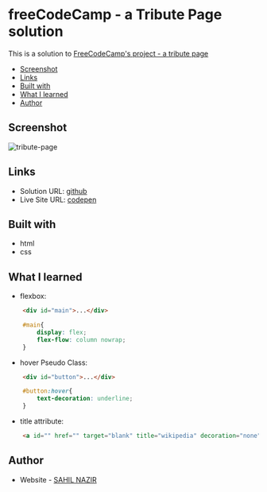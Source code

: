 # freeCodeCamp - a Tribute Page solution
This is a solution to [FreeCodeCamp's project - a tribute page](https://www.freecodecamp.org/learn/responsive-web-design/responsive-web-design-projects/build-a-tribute-page)


- [Screenshot](#screenshot)
- [Links](#links)
- [Built with](#built-with)
- [What I learned](#what-i-learned)
- [Author](#author)

## Screenshot
![tribute-page](https://user-images.githubusercontent.com/74105412/123307321-fb421500-d53f-11eb-88b8-93e4455dcdc6.png)

## Links

- Solution URL: [github](https://github.com/SAHIL-NAZIR/tribute-page.git)
- Live Site URL: [codepen](https://codepen.io/SAHIL-NAZIR/full/yLMQbjE)


## Built with

- html
- css

## What I learned

- flexbox:
```html
    <div id="main">...</div>
```
```css
    #main{
        display: flex;
        flex-flow: column nowrap;
    }
```

- hover Pseudo Class:
```html
    <div id="button">...</div>
```
```css
    #button:hover{
        text-decoration: underline;
    }
```

- title attribute:
```html
    <a id="" href="" target="blank" title="wikipedia" decoration="none" >Read more</a>
```

## Author

- Website - [SAHIL NAZIR](https://www.sahilnazir.com)
